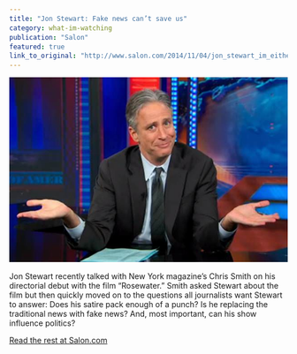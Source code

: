 ```yaml
---
title: "Jon Stewart: Fake news can’t save us"
category: what-im-watching
publication: "Salon"
featured: true
link_to_original: "http://www.salon.com/2014/11/04/jon_stewart_im_either_a_dildo_rolled_in_glitter_or_bob_dylan/"
---
```

![Jon Stewart](/assets/img/jon_stewart_shrug-620x412.jpg)

Jon Stewart recently talked with New York magazine’s Chris Smith on his directorial debut with the film “Rosewater.”  Smith asked Stewart about the film but then quickly moved on to the questions all journalists want Stewart to answer: Does his satire pack enough of a punch? Is he replacing the traditional news with fake news?  And, most important, can his show influence politics?

[Read the rest at Salon.com](http://www.salon.com/2014/11/04/jon_stewart_im_either_a_dildo_rolled_in_glitter_or_bob_dylan/)

